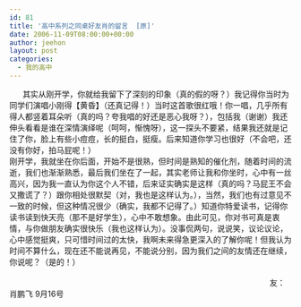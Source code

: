```yaml
---
id: 81
title: '高中系列之同桌好友肖的留言  [原]'
date: 2006-11-09T08:00:00+00:00
author: jeehon
layout: post
categories:
  - 我的高中
---
```

&nbsp;&nbsp;&nbsp;&nbsp;&nbsp; 其实从刚开学，你就给我留下了深刻的印象（真的假的呀？）我记得你当时为同学们演唱小刚得【黄昏】（还真记得！）当时这首歌很红哦！你一唱，几乎所有得人都竖着耳朵听（真的吗？夸我唱的好还是恶心我呀？），包括我（谢谢）我还伸头看看是谁在深情演绎呢（呵呵，惭愧呀），这一探头不要紧，结果我还就是记住了你，脸上有些小痘痘，长的挺白，挺瘦。后来知道你学习也很好（不会吧，还没有你好，拍马屁呢！）  
刚开学，我就坐在你后面，开始不是很熟，但时间是熟知的催化剂，随着时间的流逝，我们也渐渐熟悉，最后我们坐在了一起，其实老师让我和你坐时，心中有一丝高兴，因为我一直认为你这个人不错，后来证实确实是这样（真的吗？马屁王不会又撒谎了？）跟你相处很默契（对，我也是这样认为。），当然，我们也有过意见不一致的时候，但这种情况很少（确实，我都不记得了。）知道你特爱读书，记得你读书读到快天亮（那不是好学生），心中不敢想象。由此可见，你对书可真是衷情，与你做朋友确实很快乐（我也这样认为）。没事侃两句，说说笑，议论议论，心中感觉挺爽，只可惜时间过的太快，我啊未来得急更深入的了解你呢！但我认为时间不算什么，现在还不能说再见，不能说分别，因为我们之间的友情还在继续，你说呢？（是的！）  
&nbsp;&nbsp;&nbsp;&nbsp;&nbsp;&nbsp;&nbsp;&nbsp;&nbsp;&nbsp;&nbsp;&nbsp;&nbsp;&nbsp;&nbsp;&nbsp;&nbsp;&nbsp;&nbsp;&nbsp;&nbsp;&nbsp;&nbsp;&nbsp;&nbsp;&nbsp;&nbsp;&nbsp;&nbsp;&nbsp;&nbsp;&nbsp;&nbsp;&nbsp;&nbsp;&nbsp;&nbsp;&nbsp;&nbsp;&nbsp;&nbsp;&nbsp;&nbsp;&nbsp;&nbsp;&nbsp;&nbsp;&nbsp;&nbsp;&nbsp;&nbsp;&nbsp;&nbsp;  
&nbsp;&nbsp;&nbsp;&nbsp;&nbsp;&nbsp;&nbsp;&nbsp;&nbsp;&nbsp;&nbsp;&nbsp;&nbsp;&nbsp;&nbsp;&nbsp;&nbsp;&nbsp;&nbsp;&nbsp;&nbsp;&nbsp;&nbsp;&nbsp;&nbsp;&nbsp;&nbsp;&nbsp;&nbsp;&nbsp;&nbsp;&nbsp;&nbsp;&nbsp;&nbsp;&nbsp;&nbsp;&nbsp;&nbsp;&nbsp;&nbsp;&nbsp;&nbsp;&nbsp;&nbsp;&nbsp;&nbsp;&nbsp;&nbsp;&nbsp;&nbsp;&nbsp;&nbsp;&nbsp;&nbsp;&nbsp;&nbsp;&nbsp;&nbsp;&nbsp;&nbsp;&nbsp;&nbsp;&nbsp;&nbsp;&nbsp;&nbsp;&nbsp;&nbsp;&nbsp;&nbsp;&nbsp;&nbsp;&nbsp;&nbsp;&nbsp;&nbsp;&nbsp;&nbsp;&nbsp;&nbsp;&nbsp;&nbsp;&nbsp;&nbsp;&nbsp;&nbsp;&nbsp;&nbsp;&nbsp;&nbsp;&nbsp;&nbsp;&nbsp;&nbsp;&nbsp;&nbsp;&nbsp;&nbsp;&nbsp;&nbsp;&nbsp;&nbsp;&nbsp;&nbsp;&nbsp;&nbsp;&nbsp;&nbsp;&nbsp;&nbsp;&nbsp;&nbsp;&nbsp; &nbsp;&nbsp; 友：肖鹏飞 9月16号